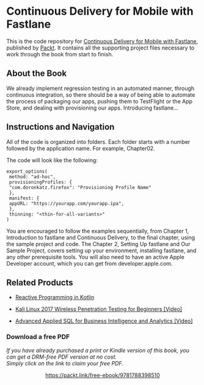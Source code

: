 # Continuous Delivery for Mobile with Fastlane
This is the code repository for [Continuous Delivery for Mobile with Fastlane](https://www.packtpub.com/application-development/continuous-delivery-mobile-fastlane?utm_source=github&utm_medium=repository&utm_campaign=9781788398510), published by [Packt](https://www.packtpub.com/?utm_source=github). It contains all the supporting project files necessary to work through the book from start to finish.
## About the Book
We already implement regression testing in an automated manner, through continuous
integration, so there should be a way of being able to automate the process of packaging our
apps, pushing them to TestFlight or the App Store, and dealing with provisioning our apps.
Introducing fastlane...
## Instructions and Navigation
All of the code is organized into folders. Each folder starts with a number followed by the application name. For example, Chapter02.



The code will look like the following:
```
export_options(
 method: "ad-hoc",
 provisioningProfiles: {
 "com.doronkatz.firefox": "Provisioning Profile Name"
 },
 manifest: {
 appURL: "https://yourapp.com/yourapp.ipa",
 },
 thinning: "<thin-for-all-variants>"
)
```

You are encouraged to follow the examples sequentially, from Chapter 1, Introduction to
fastlane and Continuous Delivery, to the final chapter, using the sample project and code.
The Chapter 2, Setting Up fastlane and Our Sample Project, covers setting up your
environment, installing fastlane, and any other prerequisite tools.
You will also need to have an active Apple Developer account, which you can get from
developer.apple.com.

## Related Products
* [Reactive Programming in Kotlin](https://www.packtpub.com/application-development/reactive-programming-kotlin?utm_source=github&utm_medium=repository&utm_campaign=9781788473026)

* [Kali Linux 2017 Wireless Penetration Testing for Beginners [Video]](https://www.packtpub.com/networking-and-servers/kali-linux-2017-wireless-penetration-testing-beginners-video?utm_source=github&utm_medium=repository&utm_campaign=9781788394055)

* [Advanced Applied SQL for Business Intelligence and Analytics [Video]](https://www.packtpub.com/application-development/advanced-applied-sql-business-intelligence-and-analytics-video?utm_source=github&utm_medium=repository&utm_campaign=9781788470803)
### Download a free PDF

 <i>If you have already purchased a print or Kindle version of this book, you can get a DRM-free PDF version at no cost.<br>Simply click on the link to claim your free PDF.</i>
<p align="center"> <a href="https://packt.link/free-ebook/9781788398510">https://packt.link/free-ebook/9781788398510 </a> </p>